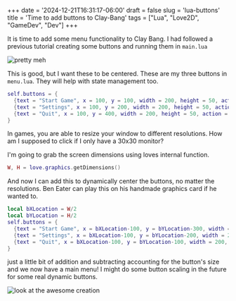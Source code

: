 +++
date = '2024-12-21T16:31:17-06:00'
draft = false
slug = 'lua-buttons'
title = 'Time to add buttons to Clay-Bang'
tags = ["Lua", "Love2D", "GameDev", "Dev"]
+++


It is time to add some menu functionality to Clay Bang. I had followed a previous tutorial creating some buttons and running them in `main.lua`

![pretty meh](/img/oldbuttons.png)

This is good, but I want these to be centered. These are my three buttons in `menu.lua`. They will help with state management too. 

```lua
self.buttons = {
  {text = "Start Game", x = 100, y = 100, width = 200, height = 50, action = function() State = "play" end},
  {text = "Settings", x = 100, y = 200, width = 200, height = 50, action = function() State = "SettingsMenu" end},
  {text = "Quit", x = 100, y = 400, width = 200, height = 50, action = function() love.event.quit() end},
}
```

In games, you are able to resize your window to different resolutions. How am I supposed to click if I only have a 30x30 monitor? 

I'm going to grab the screen dimensions using loves internal function.

```lua
W, H = love.graphics.getDimensions()
```

And now I can add this to dynamically center the buttons, no matter the resolutions. Ben Eater can play this on his handmade graphics card if he wanted to. 

```lua
local bXLocation = W/2
local bYLocation = H/2
self.buttons = {
  {text = "Start Game", x = bXLocation-100, y = bYLocation-300, width = 200, height = 50, action = function() State = "play" end},
  {text = "Settings", x = bXLocation-100, y = bYLocation-200, width = 200, height = 50, action = function() State = "SettingsMenu" end},
  {text = "Quit", x = bXLocation-100, y = bYLocation-100, width = 200, height = 50, action = function() love.event.quit() end},
}
```

just a little bit of addition and subtracting accounting for the button's size and we now have a main menu! I might do some button scaling in the future for some real dynamic buttons. 

![look at the awesome creation](/img/newbuttons.png)


